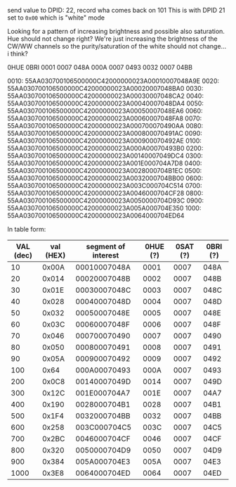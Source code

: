 send value to DPID: 22, record wha comes back on 101
This is with DPID 21 set to `0x00` which is "white" mode

Looking for a pattern of increasing brightness and possible also saturation. Hue should not change right?
We're just increasing the brightness of the CW/WW channels so the purity/saturation of the white should not change... i think?

0HUE    0BRI
0001    0007 048A
000A    0007 0493
0032    0007 04BB



0010: 55AA030700106500000C42000000023A00010007048A9E
0020: 55AA030700106500000C42000000023A00020007048BA0
0030: 55AA030700106500000C42000000023A00030007048CA2
0040: 55AA030700106500000C42000000023A00040007048DA4
0050: 55AA030700106500000C42000000023A00050007048EA6
0060: 55AA030700106500000C42000000023A00060007048FA8
0070: 55AA030700106500000C42000000023A000700070490AA
0080: 55AA030700106500000C42000000023A000800070491AC
0090: 55AA030700106500000C42000000023A000900070492AE
0100: 55AA030700106500000C42000000023A000A00070493B0
0200: 55AA030700106500000C42000000023A00140007049DC4
0300: 55AA030700106500000C42000000023A001E000704A7D8
0400: 55AA030700106500000C42000000023A0028000704B1EC
0500: 55AA030700106500000C42000000023A0032000704BB00
0600: 55AA030700106500000C42000000023A003C000704C514
0700: 55AA030700106500000C42000000023A0046000704CF28
0800: 55AA030700106500000C42000000023A0050000704D93C
0900: 55AA030700106500000C42000000023A005A000704E350
1000: 55AA030700106500000C42000000023A0064000704ED64

In table form:

| VAL (dec) | val (HEX) | segment of interest | 0HUE (?) | 0SAT (?) | 0BRI (?) |
| --------- | --------- | ------------------- | -------- | -------- | -------- |
| 10        | 0x00A     | 00010007048A        | 0001     | 0007     | 048A     |
| 20        | 0x014     | 00020007048B        | 0002     | 0007     | 048B     |
| 30        | 0x01E     | 00030007048C        | 0003     | 0007     | 048C     |
| 40        | 0x028     | 00040007048D        | 0004     | 0007     | 048D     |
| 50        | 0x032     | 00050007048E        | 0005     | 0007     | 048E     |
| 60        | 0x03C     | 00060007048F        | 0006     | 0007     | 048F     |
| 70        | 0x046     | 000700070490        | 0007     | 0007     | 0490     |
| 80        | 0x050     | 000800070491        | 0008     | 0007     | 0491     |
| 90        | 0x05A     | 000900070492        | 0009     | 0007     | 0492     |
| 100       | 0x64      | 000A00070493        | 000A     | 0007     | 0493     |
| 200       | 0x0C8     | 00140007049D        | 0014     | 0007     | 049D     |
| 300       | 0x12C     | 001E000704A7        | 001E     | 0007     | 04A7     |
| 400       | 0x190     | 0028000704B1        | 0028     | 0007     | 04B1     |
| 500       | 0x1F4     | 0032000704BB        | 0032     | 0007     | 04BB     |
| 600       | 0x258     | 003C000704C5        | 003C     | 0007     | 04C5     |
| 700       | 0x2BC     | 0046000704CF        | 0046     | 0007     | 04CF     |
| 800       | 0x320     | 0050000704D9        | 0050     | 0007     | 04D9     |
| 900       | 0x384     | 005A000704E3        | 005A     | 0007     | 04E3     |
| 1000      | 0x3E8     | 0064000704ED        | 0064     | 0007     | 04ED     |
